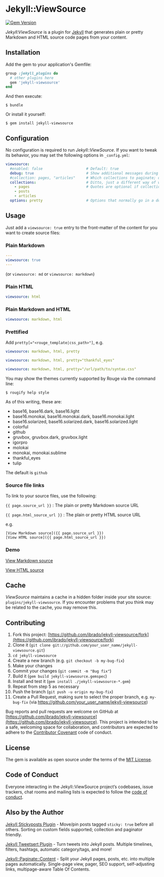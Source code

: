 # Jekyll::ViewSource

[![Gem Version](https://badge.fury.io/rb/jekyll-viewsource.svg)](https://badge.fury.io/rb/jekyll-viewsource)

*Jekyll:ViewSource* is a plugin for [Jekyll](https://jekyllrb.com/) that generates plain or pretty Markdown and HTML source code pages from your content.

## Installation

Add the gem to your application's Gemfile:

```ruby
group :jekyll_plugins do
  # other plugins here
  gem 'jekyll-viewsource'
end
```

And then execute:

    $ bundle

Or install it yourself:

    $ gem install jekyll-viewsource

## Configuration

No configuration is required to run *Jekyll::ViewSource*. If you want to tweak its behavior, you may set the following options in `_config.yml`:

```yaml
viewsource:
  #enabled: false                    # Default: true
  debug: true                        # Show additional messages during run; default: false
  #collection: pages, "articles"     # Which collections to paginate; default: pages and posts
  collections:                       # Ditto, just a different way of writing it
    - pages                          # Quotes are optional if collection names are obviously strings
    - posts
    - articles
  options: pretty                    # Options that normally go in a doc's front matter
```

## Usage

Just add a `viewsource: true` entry to the front-matter of the content for you want to create source files:

### Plain Markdown

```yaml
---
viewsource: true
---
```

(or `viewsource: md` or `viewsource: markdown`)

### Plain HTML

```yaml
viewsource: html
```

### Plain Markdown and HTML

```yaml
viewsource: markdown, html
```

### Prettified

Add <code>pretty[="<rouge_template|css_path>"]</code>, e.g.

```yaml
viewsource: markdown, html, pretty
```

```yaml
viewsource: markdown, html, pretty="thankful_eyes"
```

```yaml
viewsource: markdown, html, pretty="/url/path/to/syntax.css"
```

You may show the themes currently supported by Rouge via the command line:

    $ rougify help style

As of this writing, these are:

  * base16, base16.dark, base16.light
  * base16.monokai, base16.monokai.dark, base16.monokai.light
  * base16.solarized, base16.solarized.dark, base16.solarized.light
  * colorful
  * github
  * gruvbox, gruvbox.dark, gruvbox.light
  * igorpro
  * molokai
  * monokai, monokai.sublime
  * thankful_eyes
  * tulip

The default is `github`

### Source file links

To link to your source files, use the following:

`{{ page.source_url }}`
: The plain or pretty Markdown source URL

`{{ page.html_source_url }}`
: The plain or pretty HTML source URL

e.g. 

```liquid
[View Markdown source]({{ page.source_url }})
[View HTML source]({{ page.html_source_url }})
```

### Demo

[View Markdown source](https://ibrado.org/jvs.md-src.html)

[View HTML source](https://ibrado.org/jvs/index.html-src.html)

## Cache

*ViewSource* maintains a cache in a hidden folder inside your site source: `plugins/jekyll-viewsource`. If you encounter problems that you think may be related to the cache, you may remove this.

## Contributing

1. Fork this project: [https://github.com/ibrado/jekyll-viewsource/fork](https://github.com/ibrado/jekyll-viewsource/fork)
1. Clone it (`git clone git://github.com/your_user_name/jekyll-viewsource.git`)
1. `cd jekyll-viewsource`
1. Create a new branch (e.g. `git checkout -b my-bug-fix`)
1. Make your changes
1. Commit your changes (`git commit -m "Bug fix"`)
1. Build it (`gem build jekyll-viewsource.gemspec`)
1. Install and test it (`gem install ./jekyll-viewsource-*.gem`)
1. Repeat from step 5 as necessary
1. Push the branch (`git push -u origin my-bug-fix`)
1. Create a Pull Request, making sure to select the proper branch, e.g. `my-bug-fix` (via https://github.com/your_user_name/jekyll-viewsource)

Bug reports and pull requests are welcome on GitHub at [https://github.com/ibrado/jekyll-viewsource](https://github.com/ibrado/jekyll-viewsource). This project is intended to be a safe, welcoming space for collaboration, and contributors are expected to adhere to the [Contributor Covenant](http://contributor-covenant.org) code of conduct.


## License

The gem is available as open source under the terms of the [MIT License](https://opensource.org/licenses/MIT).

## Code of Conduct

Everyone interacting in the Jekyll::ViewSource project’s codebases, issue trackers, chat rooms and mailing lists is expected to follow the [code of conduct](https://github.com/[USERNAME]/jekyll-viewsource/blob/master/CODE_OF_CONDUCT.md).

## Also by the Author

[Jekyll Stickyposts Plugin](https://github.com/ibrado/jekyll-stickyposts) - Move/pin posts tagged `sticky: true` before all others. Sorting on custom fields supported; collection and paginator friendly.

[Jekyll Tweetsert Plugin](https://github.com/ibrado/jekyll-tweetsert) - Turn tweets into Jekyll posts. Multiple timelines, filters, hashtags, automatic category/tags, and more!

[Jekyll::Paginate::Content](https://github.com/ibrado/jekyll-tweetsert) - Split your Jekyll pages, posts, etc. into multiple pages automatically. Single-page view, pager, SEO support, self-adjusting links, multipage-aware Table Of Contents.

